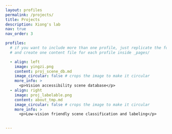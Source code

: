 ```yaml
---
layout: profiles
permalink: /projects/
title: Projects
description: Xiong's lab
nav: true
nav_order: 3

profiles:
  # if you want to include more than one profile, just replicate the following block
  # and create one content file for each profile inside _pages/

  - align: left
    image: yingzi.png
    content: proj_scene_db.md
    image_circular: false # crops the image to make it circular
    more_info: >
      <p>Vision accessibility scene database</p>
  - align: right
    image: proj_labelable.png
    content: about_tmp.md
    image_circular: false # crops the image to make it circular
    more_info: >
      <p>Low-vision friendly scene classification and labeling</p>

  
---
```

